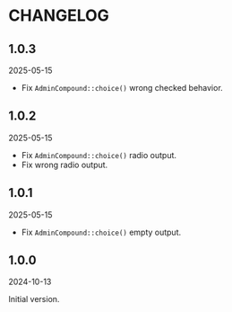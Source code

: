 # CHANGELOG

## 1.0.3

2025-05-15

- Fix `AdminCompound::choice()` wrong checked behavior.

## 1.0.2

2025-05-15

- Fix `AdminCompound::choice()` radio output.
- Fix wrong radio output.

## 1.0.1

2025-05-15

- Fix `AdminCompound::choice()` empty output.

## 1.0.0

2024-10-13

Initial version.
